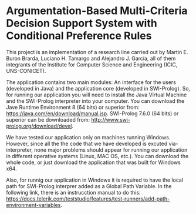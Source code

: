 # Argumentation-Based Multi-Criteria Decision Support System with Conditional Preference Rules

This project is an implementation of a research line carried out by Martin E. Buron Brarda, Luciano H. Tamargo and Alejandro J. García, all of them integrants of the Institute for Computer Science and Engineering (ICIC, UNS-CONICET).

The application contains two main modules: An interface for the users (developed in Java) and the application core (developed in SWI-Prolog). So, for running our application you will need to install the Java Virtual Machine and the SWI-Prolog interpreter into your computer. You can download the Jave Runtime Environment 8 (64 bits) or superior from: https://java.com/en/download/manual.jsp. SWI-Prolog 7.6.0 (64 bits) or superior can be downloaded from: http://www.swi-prolog.org/download/devel.

We have tested our application only on machines running Windows. However, since all the the code that we have developed is excuted via-interpreter, none major problems should appear for running our application in different operative systems (Linux, MAC OS, etc.). You can download the whole code, or just download the application that was built for Windows x64.

Also, for runnig our application in Windows it is required to have the local path for SWI-Prolog interprer added as a Global Path Variable. In the following link, there is an instrucction manual to do this: https://docs.telerik.com/teststudio/features/test-runners/add-path-environment-variables.
